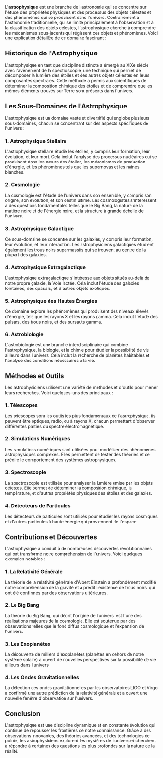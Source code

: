L'**astrophysique** est une branche de l'astronomie qui se concentre sur l'étude des propriétés physiques et des processus des objets célestes et des phénomènes qui se produisent dans l'univers. Contrairement à l'astronomie traditionnelle, qui se limite principalement à l'observation et à la classification des objets célestes, l'astrophysique cherche à comprendre les mécanismes sous-jacents qui régissent ces objets et phénomènes. Voici une explication détaillée de ce domaine fascinant :

## Historique de l'Astrophysique

L'astrophysique en tant que discipline distincte a émergé au XIXe siècle avec l'avènement de la spectroscopie, une technique qui permet de décomposer la lumière des étoiles et des autres objets célestes en leurs composantes spectrales. Cette méthode a permis aux scientifiques de déterminer la composition chimique des étoiles et de comprendre que les mêmes éléments trouvés sur Terre sont présents dans l'univers.

## Les Sous-Domaines de l'Astrophysique

L'astrophysique est un domaine vaste et diversifié qui englobe plusieurs sous-domaines, chacun se concentrant sur des aspects spécifiques de l'univers :

### 1. **Astrophysique Stellaire**
L'astrophysique stellaire étudie les étoiles, y compris leur formation, leur évolution, et leur mort. Cela inclut l'analyse des processus nucléaires qui se produisent dans les cœurs des étoiles, les mécanismes de production d'énergie, et les phénomènes tels que les supernovas et les naines blanches.

### 2. **Cosmologie**
La cosmologie est l'étude de l'univers dans son ensemble, y compris son origine, son évolution, et son destin ultime. Les cosmologistes s'intéressent à des questions fondamentales telles que le Big Bang, la nature de la matière noire et de l'énergie noire, et la structure à grande échelle de l'univers.

### 3. **Astrophysique Galactique**
Ce sous-domaine se concentre sur les galaxies, y compris leur formation, leur évolution, et leur interaction. Les astrophysiciens galactiques étudient également les trous noirs supermassifs qui se trouvent au centre de la plupart des galaxies.

### 4. **Astrophysique Extragalactique**
L'astrophysique extragalactique s'intéresse aux objets situés au-delà de notre propre galaxie, la Voie lactée. Cela inclut l'étude des galaxies lointaines, des quasars, et d'autres objets exotiques.

### 5. **Astrophysique des Hautes Énergies**
Ce domaine explore les phénomènes qui produisent des niveaux élevés d'énergie, tels que les rayons X et les rayons gamma. Cela inclut l'étude des pulsars, des trous noirs, et des sursauts gamma.

### 6. **Astrobiologie**
L'astrobiologie est une branche interdisciplinaire qui combine l'astrophysique, la biologie, et la chimie pour étudier la possibilité de vie ailleurs dans l'univers. Cela inclut la recherche de planètes habitables et l'analyse des conditions nécessaires à la vie.

## Méthodes et Outils

Les astrophysiciens utilisent une variété de méthodes et d'outils pour mener leurs recherches. Voici quelques-uns des principaux :

### 1. **Télescopes**
Les télescopes sont les outils les plus fondamentaux de l'astrophysique. Ils peuvent être optiques, radio, ou à rayons X, chacun permettant d'observer différentes parties du spectre électromagnétique.

### 2. **Simulations Numériques**
Les simulations numériques sont utilisées pour modéliser des phénomènes astrophysiques complexes. Elles permettent de tester des théories et de prédire le comportement des systèmes astrophysiques.

### 3. **Spectroscopie**
La spectroscopie est utilisée pour analyser la lumière émise par les objets célestes. Elle permet de déterminer la composition chimique, la température, et d'autres propriétés physiques des étoiles et des galaxies.

### 4. **Détecteurs de Particules**
Les détecteurs de particules sont utilisés pour étudier les rayons cosmiques et d'autres particules à haute énergie qui proviennent de l'espace.

## Contributions et Découvertes

L'astrophysique a conduit à de nombreuses découvertes révolutionnaires qui ont transformé notre compréhension de l'univers. Voici quelques exemples notables :

### 1. **La Relativité Générale**
La théorie de la relativité générale d'Albert Einstein a profondément modifié notre compréhension de la gravité et a prédit l'existence de trous noirs, qui ont été confirmés par des observations ultérieures.

### 2. **Le Big Bang**
La théorie du Big Bang, qui décrit l'origine de l'univers, est l'une des réalisations majeures de la cosmologie. Elle est soutenue par des observations telles que le fond diffus cosmologique et l'expansion de l'univers.

### 3. **Les Exoplanètes**
La découverte de milliers d'exoplanètes (planètes en dehors de notre système solaire) a ouvert de nouvelles perspectives sur la possibilité de vie ailleurs dans l'univers.

### 4. **Les Ondes Gravitationnelles**
La détection des ondes gravitationnelles par les observatoires LIGO et Virgo a confirmé une autre prédiction de la relativité générale et a ouvert une nouvelle fenêtre d'observation sur l'univers.

## Conclusion

L'astrophysique est une discipline dynamique et en constante évolution qui continue de repousser les frontières de notre connaissance. Grâce à des observations innovantes, des théories avancées, et des technologies de pointe, les astrophysiciens explorent les mystères de l'univers et cherchent à répondre à certaines des questions les plus profondes sur la nature de la réalité.